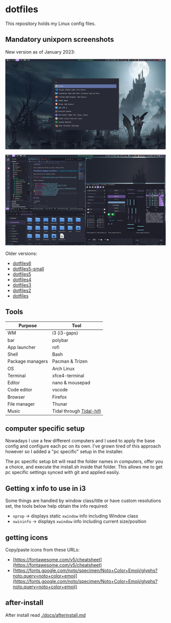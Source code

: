 # dotfiles

This repository holds my Linux config files.

## Mandatory unixporn screenshots

New version as of January 2023:

[![dotfiles](media/2024-dracula.png)](media/2024-dracula.png)

[![dotfiles](media/2024-dracula-2.png)](media/2024-dracula-2.png)

Older versions:

- [dotfiles6](media/dotfiles6.png)
- [dotfiles5-small](media/dotfiles-small-5.png)
- [dotfiles5](media/dotfiles5.png)
- [dotfiles4](https://raw.githubusercontent.com/Mastermindzh/dotfiles/master/media/dotfiles4.jpg)
- [dotfiles3](media/dotfiles3.png)
- [dotfiles2](media/dotfiles2.png)
- [dotfiles](media/dotfiles.png)

## Tools

| Purpose          | Tool                                                                   |
| ---------------- | ---------------------------------------------------------------------- |
| WM               | i3 (i3-gaps)                                                           |
| bar              | polybar                                                                |
| App launcher     | rofi                                                                   |
| Shell            | Bash                                                                   |
| Package managers | Pacman & Trizen                                                        |
| OS               | Arch Linux                                                             |
| Terminal         | xfce4-terminal                                                         |
| Editor           | nano & mousepad                                                        |
| Code editor      | vscode                                                                 |
| Browser          | Firefox                                                                |
| File manager     | Thunar                                                                 |
| Music            | Tidal through [Tidal-hifi](https://github.com/Mastermindzh/tidal-hifi) |

## computer specific setup

Nowadays I use a few different computers and I used to apply the base config and configure each pc on its own.
I've grown tired of this approach however so I added a "pc specific" setup in the installer.

The pc specific setup bit will read the folder names in computers, offer you a choice, and execute the install.sh inside that folder.
This allows me to get pc specific settings synced with git and applied easily.

## Getting x info to use in i3

Some things are handled by window class/title or have custom resolutions set, the tools below help obtain the info required:

- `xprop` -> displays static `xwindow` info including Window class
- `xwininfo` -> displays `xwindow` info including current size/position

## getting icons

Copy/paste icons from these URLs:

- [https://fontawesome.com/v5/cheatsheet](https://fontawesome.com/v5/cheatsheet)
- [https://fonts.google.com/noto/specimen/Noto+Color+Emoji/glyphs?noto.query=noto+color+emoji](https://fonts.google.com/noto/specimen/Noto+Color+Emoji/glyphs?noto.query=noto+color+emoji)

## after-install

After install read [./docs/afterinstall.md](./docs/afterinstall.md)
